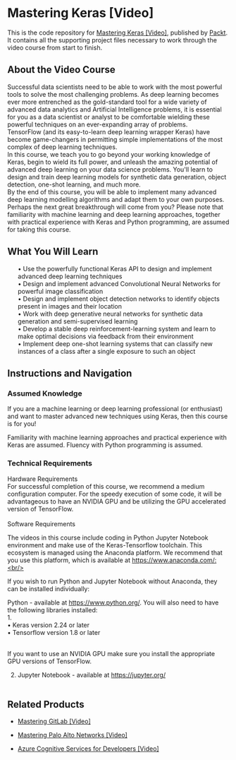 # Mastering Keras [Video]
This is the code repository for [Mastering Keras [Video]]( https://www.packtpub.com/data/mastering-keras-video), published by [Packt](https://www.packtpub.com/?utm_source=github ). It contains all the supporting project files necessary to work through the video course from start to finish.
## About the Video Course
Successful data scientists need to be able to work with the most powerful tools to solve the most challenging problems. As deep learning becomes ever more entrenched as the gold-standard tool for a wide variety of advanced data analytics and Artificial Intelligence problems, it is essential for you as a data scientist or analyst to be comfortable wielding these powerful techniques on an ever-expanding array of problems. <br/>
TensorFlow (and its easy-to-learn deep learning wrapper Keras) have become game-changers in permitting simple implementations of the most complex of deep learning techniques. <br/>
In this course, we teach you to go beyond your working knowledge of Keras, begin to wield its full power, and unleash the amazing potential of advanced deep learning on your data science problems. You'll learn to design and train deep learning models for synthetic data generation, object detection, one-shot learning, and much more. <br/>
By the end of this course, you will be able to implement many advanced deep learning modelling algorithms and adapt them to your own purposes. Perhaps the next great breakthrough will come from you?
Please note that familiarity with machine learning and deep learning approaches, together with practical experience with Keras and Python programming, are assumed for taking this course. <br/>
<H2>What You Will Learn</H2>
<DIV class>

<UL>
• Use the powerfully functional Keras API to design and implement advanced deep learning techniques<br/>
• Design and implement advanced Convolutional Neural Networks for powerful image classification<br/>
• Design and implement object detection networks to identify objects present in images and their location<br/>
• Work with deep generative neural networks for synthetic data generation and semi-supervised learning<br/>
• Develop a stable deep reinforcement-learning system and learn to make optimal decisions via feedback from their environment<br/>
• Implement deep one-shot learning systems that can classify new instances of a class after a single exposure to such an object<br/>
</LI></UL></DIV>

## Instructions and Navigation
### Assumed Knowledge
If you are a machine learning or deep learning professional (or enthusiast) and want to master advanced new techniques using Keras, then this course is for you!

Familiarity with machine learning approaches and practical experience with Keras are assumed. Fluency with Python programming is assumed.
### Technical Requirements <br/>
Hardware Requirements<br/>
For successful completion of this course, we recommend a medium configuration computer. For the speedy execution of some code, it will be advantageous to have an NVIDIA GPU and be utilizing the GPU accelerated version of TensorFlow. <br/><br/>
Software Requirements<br/>

The videos in this course include coding in Python Jupyter Notebook environment and make use of the Keras-Tensorflow toolchain. This ecosystem is managed using the Anaconda platform. We recommend that you use this platform, which is available at https://www.anaconda.com/:<br/>
<br/>


If you wish to run Python and Jupyter Notebook without Anaconda, they can be installed individually: <br/>

Python - available at https://www.python.org/. You will also need to have the following libraries installed: <br/>
1.	
•	Keras version 2.24 or later <br/>
•	Tensorflow version 1.8 or later<br/><br/>

If you want to use an NVIDIA GPU make sure you install the appropriate GPU versions of TensorFlow. <br/>

2.	Jupyter Notebook - available at https://jupyter.org/
<br/><br/>
## Related Products
* [Mastering GitLab [Video]](https://www.packtpub.com/networking-and-servers/mastering-gitlab-video?utm_source=github&utm_medium=repository&utm_campaign=9781789537642)

* [Mastering Palo Alto Networks [Video]](https://www.packtpub.com/networking-and-servers/mastering-palo-alto-networks-video)

* [Azure Cognitive Services for Developers [Video]](https://www.packtpub.com/application-development/azure-cognitive-services-developers-video)




